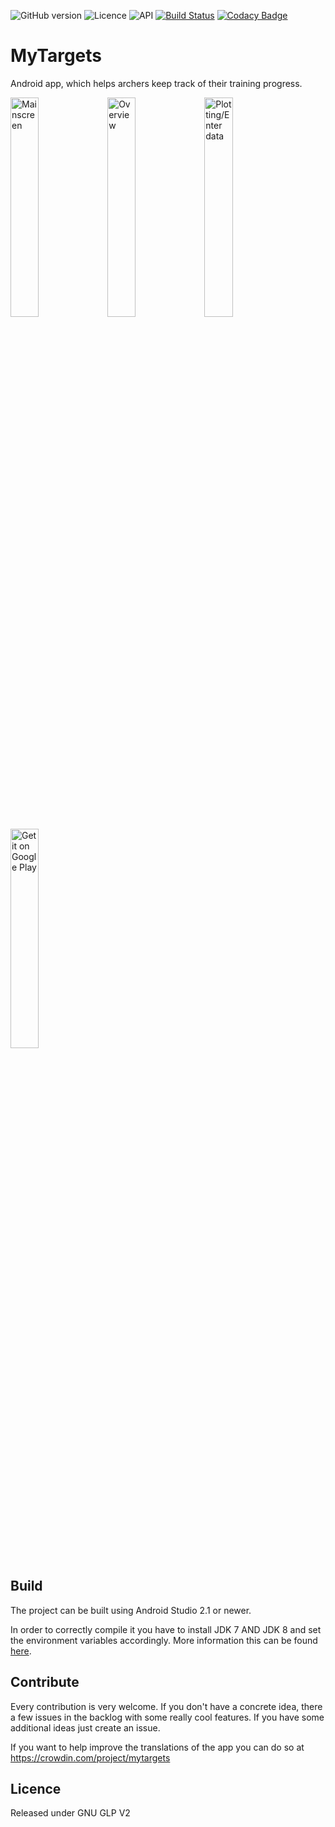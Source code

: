 ![GitHub version](https://img.shields.io/github/release/dreierf/mytargets.svg)
![Licence](https://img.shields.io/badge/licence-GNU%20GPLv2-blue.svg)
![API](https://img.shields.io/badge/API-16+-green.svg)
[![Build Status](https://travis-ci.org/DreierF/MyTargets.svg?branch=develop)](https://travis-ci.org/DreierF/MyTargets)
[![Codacy Badge](https://api.codacy.com/project/badge/Grade/7dbed6d9a63d4874b10adfd24a58ef9d)](https://www.codacy.com/app/dreier-florian/MyTargets?utm_source=github.com&amp;utm_medium=referral&amp;utm_content=DreierF/MyTargets&amp;utm_campaign=Badge_Grade)

# MyTargets
Android app, which helps archers keep track of their training progress.

<img src="https://raw.githubusercontent.com/DreierF/MyTargets/develop/app/src/main/art/screenshot/main.png" alt="Mainscreen" width="30%" >
<img src="https://raw.githubusercontent.com/DreierF/MyTargets/develop/app/src/main/art/screenshot/overview.png" alt="Overview" width="30%" >
<img src="https://raw.githubusercontent.com/DreierF/MyTargets/develop/app/src/main/art/screenshot/plotting.png" alt="Plotting/Enter data" width="30%" >

<a href="https://play.google.com/store/apps/details?id=de.dreier.mytargets">
<img alt="Get it on Google Play" src="http://steverichey.github.io/google-play-badge-svg/img/en_get.svg" width="30%" />
</a>

## Build ##
The project can be built using Android Studio 2.1 or newer.

In order to correctly compile it you have to install JDK 7 AND JDK 8 and set the environment variables accordingly. More information this can be found [here](https://github.com/evant/gradle-retrolambda/blob/master/README.md).

## Contribute
Every contribution is very welcome.
If you don't have a concrete idea, there a few issues in the backlog with some really cool features. If you have some additional ideas just create an issue. 

If you want to help improve the translations of the app you can do so at https://crowdin.com/project/mytargets

## Licence ##
Released under GNU GLP V2

